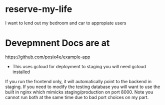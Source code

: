 # reserve-my-life
I want to lend out my bedroom and car to appropiate users

# Devepmnent Docs are at
https://github.com/posix4e/example-app
 - This uses gcloud for deployment to staging you will need gcloud installed


If you run the frontend only, it will automatically point to the backend in staging.
 If you need to modify the testing database you will want to use the built in nginx
which mimicks staging/production on port 8000. Note you cannot run both at the same 
time due to bad port choices on my part.


